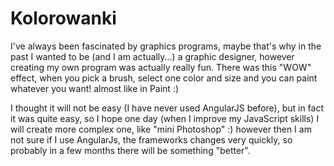 # Kolorowanki
I've always been fascinated by graphics programs, maybe that's why in the past I wanted to be (and I am actually...) a graphic designer, however creating my own program was actually really fun. There was this "WOW" effect, when you pick a brush, select one color and size and you can paint whatever you want! almost like in Paint :)

I thought it will not be easy (I have never used AngularJS before), but in fact it was quite easy, so I hope one day (when I improve my JavaScript skills) I will create more complex one, like "mini Photoshop" :) however then I am not sure if I use AngularJs, the frameworks changes very quickly, so probably in a few months there will be something "better".
